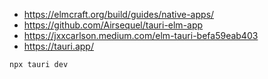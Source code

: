 - https://elmcraft.org/build/guides/native-apps/
- https://github.com/Airsequel/tauri-elm-app
- https://jxxcarlson.medium.com/elm-tauri-befa59eab403
- https://tauri.app/

`npx tauri dev`
